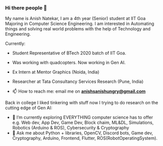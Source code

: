 ### Hi there people 👋

My name is Anish Natekar, I am a 4th year (Senior) student at IIT Goa Majoring in Computer Science Engineering. I am interested in Automating things and solving real world problems with the help of Technology and Engineering.

Currently:
- Student Representative of BTech 2020 batch of IIT Goa.
- Was working with quadcopters. Now working in Gen AI.
- Ex Intern at Mentor Graphics (Noida, India)
- Researcher at Tata Consultancy Services Research (Pune, India)

- 📫 How to reach me: email me on **anishsanishungry@gmail.com**

Back in college I liked tinkering with stuff now I trying to do research on the cutting edge of Gen AI:
- 🌱 I’m currently exploring EVERYTHING computer science has to offer e.g. Web dev, App Dev, Game Dev, Block chaim, ML&DL, Simulations, Robotics (Arduino & ROS), Cybersecurity & Cryptography
- 💬 Ask me about Python + libraries, OpenCV, Discord bots, Game dev, Cryptography, Arduino, Frontend, Flutter, ROS(RobotOperatingSystem).


